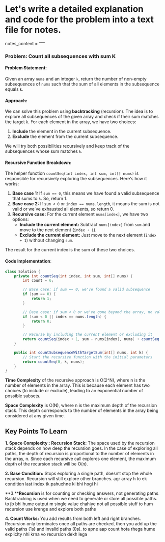 # Let's write a detailed explanation and code for the problem into a text file for notes.

notes_content = """
### Problem: Count all subsequences with sum K

#### Problem Statement:
Given an array `nums` and an integer `k`, return the number of non-empty subsequences of `nums` such that the sum of all elements in the subsequence equals `k`.

#### Approach:

We can solve this problem using **backtracking** (recursion). The idea is to explore all subsequences of the given array and check if their sum matches the target `k`. For each element in the array, we have two choices:
1. **Include** the element in the current subsequence.
2. **Exclude** the element from the current subsequence.

We will try both possibilities recursively and keep track of the subsequences whose sum matches `k`.

#### Recursive Function Breakdown:

The helper function `countSeq(int index, int sum, int[] nums)` is responsible for recursively exploring the subsequences. Here's how it works:

1. **Base case 1:** If `sum == 0`, this means we have found a valid subsequence that sums to `k`. So, return 1.
2. **Base case 2:** If `sum < 0` or `index == nums.length`, it means the sum is not valid or we've exhausted all elements, so return 0.
3. **Recursive case:** For the current element `nums[index]`, we have two options:
    - **Include the current element:** Subtract `nums[index]` from `sum` and move to the next element (`index + 1`).
    - **Exclude the current element:** Just move to the next element (`index + 1`) without changing `sum`.

The result for the current index is the sum of these two choices.

#### Code Implementation:

```java
class Solution {
    private int countSeq(int index, int sum, int[] nums) {
        int count = 0;

        // Base case: if sum == 0, we've found a valid subsequence
        if (sum == 0) {
            return 1;
        }

        // Base case: if sum < 0 or we've gone beyond the array, no valid subsequence
        if (sum < 0 || index == nums.length) {
            return 0;
        }

        // Recurse by including the current element or excluding it
        return countSeq(index + 1, sum - nums[index], nums) + countSeq(index + 1, sum, nums);
    }

    public int countSubsequenceWithTargetSum(int[] nums, int k) {
        // Start the recursive function with the initial parameters
        return countSeq(0, k, nums);
    }
}
```

**Time Complexity** of the recursive approach is O(2^N), where n is the number of elements in the array. This is because each element has two choices (to include or exclude), leading to an exponential number of possible subsets.

**Space Complexity** is O(N), where n is the maximum depth of the recursion stack. This depth corresponds to the number of elements in the array being considered at any given time.


## **Key Points To Learn**
**1. Space Complexity :**
**Recursion Stack:** The space used by the recursion stack depends on how deep the recursion goes. In the case of exploring all paths, the depth of recursion is proportional to the number of elements in the array, n. Since each recursive call explores one element, the maximum depth of the recursion stack will be O(n).

**2. Base Condition:** Stops exploring a single path, doesn’t stop the whole recursion. Recursion will still explore other branches. agr array h to ek condition last index tk pahuchne ki bhi hogi hi

**3.****Recursion** is for counting or checking answers, not generating paths. Backtracking is used when we need to generate or store all possible paths. to jb bhi hume output m single value chahiye not all possible stuff to hum recursion use krenge and explore both paths

**4. Count Works:** You add results from both left and right branches. Recursion only terminates once all paths are checked, then you add up the valid paths (1s) and invalid paths (0s).
to apne aap count hota rhega hume expliclty nhi krna vo recursion dekh lega
